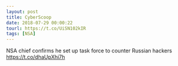```yaml
---
layout: post
title: CyberScoop
date: 2018-07-29 00:00:22
tourl: https://t.co/UiSN102kIR
tags: [NSA]
---
```

NSA chief confirms he set up task force to counter Russian hackers https://t.co/dhaUpXhi7h